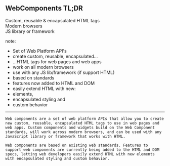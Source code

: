 ## WebComponents TL;DR

Custom, reusable & encapsulated HTML tags  
Modern browsers  
JS library or framework

note:
* Set of Web Platform API's
* create custom, reusable, encapsulated...
* ...HTML tags for web pages and web apps
* work on all modern browsers
* use with any JS lib/framework (if support HTML)
* based on standards
* features now added to HTML and DOM
* easily extend HTML with new:
* elements,
* encapsulated styling and
* custom behavior

---- 

    Web components are a set of web platform APIs that allow you to create new custom, reusable, encapsulated HTML tags to use in web pages and web apps. Custom components and widgets build on the Web Component standards, will work across modern browsers, and can be used with any JavaScript library or framework that works with HTML.

    Web components are based on existing web standards. Features to support web components are currently being added to the HTML and DOM specs, letting web developers easily extend HTML with new elements with encapsulated styling and custom behavior.